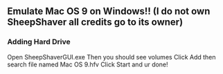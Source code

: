 ## Emulate Mac OS 9 on Windows!! (I do not own SheepShaver all credits go to its owner)
### Adding Hard Drive
Open SheepShaverGUI.exe
Then you should see volumes
Click Add then search file named Mac OS 9.hfv
Click Start and ur done!
